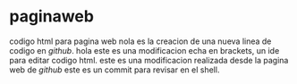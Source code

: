 # paginaweb
codigo html para pagina web
nola es la creacion de una nueva linea de codigo en _github_.
hola este es una modificacion echa en brackets, un ide para editar codigo html.
este es una modificacion realizada desde la pagina web de _github_
este es un commit para revisar en el shell.
